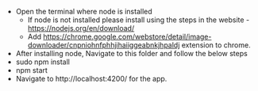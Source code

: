 - Open the terminal where node is installed 
  - If node is not installed please install using the steps in the website - https://nodejs.org/en/download/
  - Add https://chrome.google.com/webstore/detail/image-downloader/cnpniohnfphhjihaiiggeabnkjhpaldj extension to chrome.
- After installing node, Navigate to this folder and follow the below steps
- sudo npm install
- npm start
- Navigate to http://localhost:4200/ for the app.
